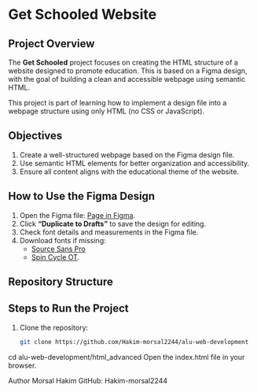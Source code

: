# Get Schooled Website

## Project Overview
The **Get Schooled** project focuses on creating the HTML structure of a website designed to promote education. This is based on a Figma design, with the goal of building a clean and accessible webpage using semantic HTML.

This project is part of learning how to implement a design file into a webpage structure using only HTML (no CSS or JavaScript).

## Objectives
1. Create a well-structured webpage based on the Figma design file.
2. Use semantic HTML elements for better organization and accessibility.
3. Ensure all content aligns with the educational theme of the website.

## How to Use the Figma Design
1. Open the Figma file: [Page in Figma](#).
2. Click **“Duplicate to Drafts”** to save the design for editing.
3. Check font details and measurements in the Figma file.
4. Download fonts if missing:
   - [Source Sans Pro](https://fonts.google.com/specimen/Source+Sans+Pro)
   - [Spin Cycle OT](#).

## Repository Structure

## Steps to Run the Project
1. Clone the repository:
   ```bash
   git clone https://github.com/Hakim-morsal2244/alu-web-development
cd alu-web-development/html_advanced
Open the index.html file in your browser.

 Author
Morsal Hakim
GitHub: Hakim-morsal2244
